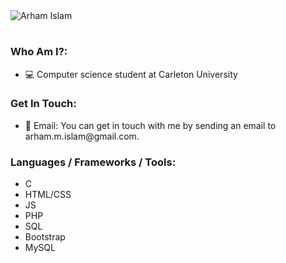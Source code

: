 <!-- Name -->
<img src="https://github.com/arhamislam/arhamislam/assets/109931513/f6f782de-536a-4903-a657-8d5a118b3b27" alt="Arham Islam">
<h1></h1>

<!-- Who Am I -->
<h3>Who Am I?:</h3>
<ul>
	<li>💻 Computer science student at Carleton University</li>
</ul>

<!-- Get In Touch -->
<h3>Get In Touch:</h3>
<ul>
	<li>📧 Email: You can get in touch with me by sending an email to arham.m.islam@gmail.com.</li>
</ul>

<!-- Languages / Frameworks / Tools -->
<h3>Languages / Frameworks / Tools:</h3>
<ul>
	<li>C</li>
	<li>HTML/CSS</li>
	<li>JS</li>
	<li>PHP</li>
	<li>SQL</li>
	<li>Bootstrap</li>
	<li>MySQL</li>
</ul>

<!--
	arhamislam/arhamislam is a ✨ special ✨ repository because its `README.md` (this file) appears on your GitHub profile.
	You can click the Preview link to take a look at your changes.
-->
